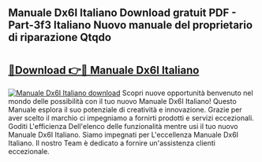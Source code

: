 ## Manuale Dx6I Italiano Download gratuit PDF - Part-3f3 Italiano Nuovo manuale del proprietario di riparazione Qtqdo

# <h2><a href="http://dfder8.blite.top/?on=Manuale+Dx6I+Italiano">🔗Download 👉🔴 Manuale Dx6I Italiano</a></h2>

[![Manuale Dx6I Italiano download](https://i.imgur.com/lujVjoI.png)](http://dfder8.blite.top/?on=Manuale+Dx6I+Italiano)
Scopri nuove opportunità benvenuto nel mondo delle possibilità con il tuo nuovo Manuale Dx6I Italiano! Questo Manuale esplora il suo potenziale di creatività e innovazione. Grazie per aver scelto il marchio ci impegniamo a fornirti prodotti e servizi eccezionali. Goditi L'efficienza Dell'elenco delle funzionalità mentre usi il tuo nuovo Manuale Dx6I Italiano. Siamo impegnati per L'eccellenza Manuale Dx6I Italiano. Il nostro Team è dedicato a fornire un'assistenza clienti eccezionale.
